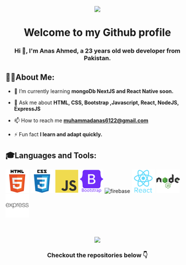 <div align="center">
<img src="https://raw.githubusercontent.com/anasahmed2/anasahmed2/main/headergitlight.gif" align="center" height="325" />
</div>  

<h1 align="center">Welcome to my Github profile</h1>
<h3 align="center">Hi 👋, I'm Anas Ahmed, a 23 years old web developer from Pakistan.</h3>

 
<h2 align="left">👨‍💻About Me:</h2>

- 🌱 I’m currently learning **mongoDb NextJS and React Native soon.**

- 💬 Ask me about **HTML, CSS, Bootstrap ,Javascript, React, NodeJS, ExpressJS**

- 📫 How to reach me **muhammadanas6122@gmail.com**

- ⚡ Fun fact **I learn and adapt quickly.**


<h2 align="left">🎓Languages and Tools:</h2>

<p align="left">
<img src="https://raw.githubusercontent.com/devicons/devicon/master/icons/html5/html5-original-wordmark.svg" alt="html5" width="64" height="64"/>
<img src="https://raw.githubusercontent.com/devicons/devicon/master/icons/css3/css3-original-wordmark.svg" alt="css3" width="64" height="64"/>
<img src="https://raw.githubusercontent.com/devicons/devicon/master/icons/javascript/javascript-original.svg" alt="javascript" width="64" height="64"/>
<img src="https://raw.githubusercontent.com/devicons/devicon/master/icons/bootstrap/bootstrap-plain-wordmark.svg" alt="bootstrap" width="64" height="64"/>
<img src="https://www.vectorlogo.zone/logos/firebase/firebase-icon.svg" alt="firebase" width="64" height="64"/>
<img src="https://raw.githubusercontent.com/devicons/devicon/master/icons/react/react-original-wordmark.svg" alt="react" width="64" height="64"/>
<img src="https://raw.githubusercontent.com/devicons/devicon/master/icons/nodejs/nodejs-original-wordmark.svg" alt="nodejs" width="64" height="64"/>
<img src="https://raw.githubusercontent.com/devicons/devicon/master/icons/express/express-original-wordmark.svg" alt="express" width="64" height="64"/>
</p>
<br/>  


  <br/>  
<div align="center">
<img src="https://komarev.com/ghpvc/?username=anasahmed2&&style=flat-square&style=for-the-badge&logo=linkedin&logoColor=white" align="center" />
</div>  

<h3 align="center">Checkout the repositories below 👇</h3>

